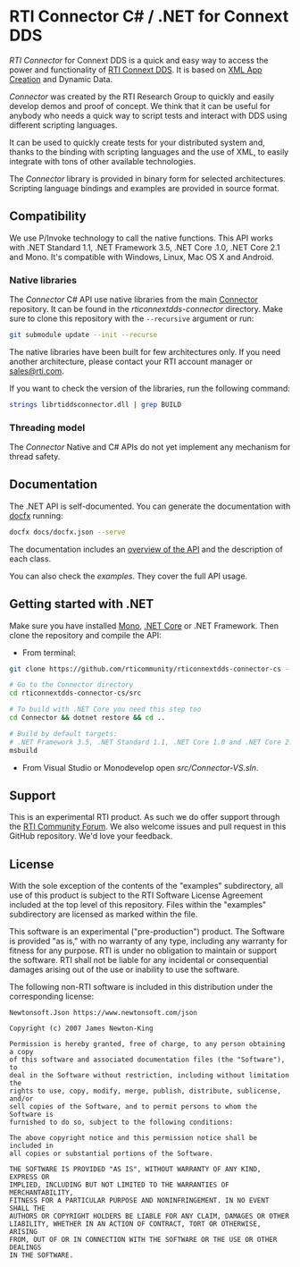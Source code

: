 # RTI Connector C# / .NET for Connext DDS

*RTI Connector* for Connext DDS is a quick and easy way to access the power and
functionality of [RTI Connext DDS](http://www.rti.com/products/index.html).
It is based on [XML App Creation](https://community.rti.com/static/documentation/connext-dds/5.3.1/doc/manuals/connext_dds/xml_application_creation/RTI_ConnextDDS_CoreLibraries_XML_AppCreation_GettingStarted.pdf)
and Dynamic Data.

*Connector* was created by the RTI Research Group to quickly and easily develop
demos and proof of concept. We think that it can be useful for anybody who needs
a quick way to script tests and interact with DDS using different scripting
languages.

It can be used to quickly create tests for your distributed system and, thanks
to the binding with scripting languages and the use of XML, to easily integrate
with tons of other available technologies.

The *Connector* library is provided in binary form for selected architectures.
Scripting language bindings and examples are provided in source format.

## Compatibility

We use P/Invoke technology to call the native functions. This API works with
.NET Standard 1.1, .NET Framework 3.5, .NET Core .1.0, .NET Core 2.1 and Mono.
It's compatible with Windows, Linux, Mac OS X and Android.

### Native libraries

The *Connector* C# API use native libraries from the main
[Connector](https://github.com/rticommunity/rticonnextdds-connector) repository.
It can be found in the _rticonnextdds-connector_ directory.
Make sure to clone this repository with the `--recursive` argument or run:

```bash
git submodule update --init --recurse
```

The native libraries have been built for few architectures only.
If you need another architecture, please contact your RTI account manager or
sales@rti.com.

If you want to check the version of the libraries, run the following command:

``` bash
strings librtiddsconnector.dll | grep BUILD
```

### Threading model

The *Connector* Native and C# APIs do not yet implement any mechanism
for thread safety.

## Documentation

The .NET API is self-documented. You can generate the documentation with
[docfx](https://dotnet.github.io/docfx) running:

```bash
docfx docs/docfx.json --serve
```

The documentation includes an [overview of the API](xref:api_overview) and
the description of each class.

You can also check the _examples_. They cover the full API usage.

## Getting started with .NET

Make sure you have installed [Mono](http://www.mono-project.com/download/),
[.NET Core](https://www.microsoft.com/net/core) or .NET Framework.
Then clone the repository and compile the API:

* From terminal:

```bash
git clone https://github.com/rticommunity/rticonnextdds-connector-cs --recursive

# Go to the Connector directory
cd rticonnextdds-connector-cs/src

# To build with .NET Core you need this step too
cd Connector && dotnet restore && cd ..

# Build by default targets:
# .NET Framework 3.5, .NET Standard 1.1, .NET Core 1.0 and .NET Core 2.1
msbuild
```

* From Visual Studio or Monodevelop open *src/Connector-VS.sln*.

## Support

This is an experimental RTI product. As such we do offer support through the
[RTI Community Forum](https://community.rti.com/forums/technical-questions).
We also welcome issues and pull request in this GitHub repository.
We'd love your feedback.

## License

With the sole exception of the contents of the "examples" subdirectory,
all use of this product is subject to the RTI Software License Agreement
included at the top level of this repository. Files within the "examples"
subdirectory are licensed as marked within the file.

This software is an experimental ("pre-production") product. The Software is
provided "as is," with no warranty of any type, including any warranty for
fitness for any purpose. RTI is under no obligation to maintain or support the
software. RTI shall not be liable for any incidental or consequential damages
arising out of the use or inability to use the software.

The following non-RTI software is included in this distribution under the
corresponding license:

    Newtonsoft.Json https://www.newtonsoft.com/json

    Copyright (c) 2007 James Newton-King

    Permission is hereby granted, free of charge, to any person obtaining a copy
    of this software and associated documentation files (the "Software"), to
    deal in the Software without restriction, including without limitation the
    rights to use, copy, modify, merge, publish, distribute, sublicense, and/or
    sell copies of the Software, and to permit persons to whom the Software is
    furnished to do so, subject to the following conditions:

    The above copyright notice and this permission notice shall be included in
    all copies or substantial portions of the Software.

    THE SOFTWARE IS PROVIDED "AS IS", WITHOUT WARRANTY OF ANY KIND, EXPRESS OR
    IMPLIED, INCLUDING BUT NOT LIMITED TO THE WARRANTIES OF MERCHANTABILITY,
    FITNESS FOR A PARTICULAR PURPOSE AND NONINFRINGEMENT. IN NO EVENT SHALL THE
    AUTHORS OR COPYRIGHT HOLDERS BE LIABLE FOR ANY CLAIM, DAMAGES OR OTHER
    LIABILITY, WHETHER IN AN ACTION OF CONTRACT, TORT OR OTHERWISE, ARISING
    FROM, OUT OF OR IN CONNECTION WITH THE SOFTWARE OR THE USE OR OTHER DEALINGS
    IN THE SOFTWARE.
